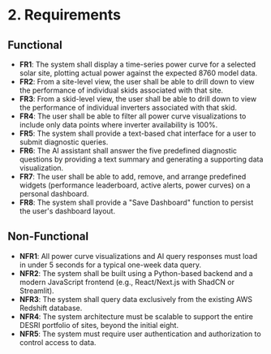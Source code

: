# 2. Requirements

## Functional
* **FR1**: The system shall display a time-series power curve for a selected solar site, plotting actual power against the expected 8760 model data.
* **FR2**: From a site-level view, the user shall be able to drill down to view the performance of individual skids associated with that site.
* **FR3**: From a skid-level view, the user shall be able to drill down to view the performance of individual inverters associated with that skid.
* **FR4**: The user shall be able to filter all power curve visualizations to include only data points where inverter availability is 100%.
* **FR5**: The system shall provide a text-based chat interface for a user to submit diagnostic queries.
* **FR6**: The AI assistant shall answer the five predefined diagnostic questions by providing a text summary and generating a supporting data visualization.
* **FR7**: The user shall be able to add, remove, and arrange predefined widgets (performance leaderboard, active alerts, power curves) on a personal dashboard.
* **FR8**: The system shall provide a "Save Dashboard" function to persist the user's dashboard layout.

## Non-Functional
* **NFR1**: All power curve visualizations and AI query responses must load in under 5 seconds for a typical one-week data query.
* **NFR2**: The system shall be built using a Python-based backend and a modern JavaScript frontend (e.g., React/Next.js with ShadCN or Streamlit).
* **NFR3**: The system shall query data exclusively from the existing AWS Redshift database.
* **NFR4**: The system architecture must be scalable to support the entire DESRI portfolio of sites, beyond the initial eight.
* **NFR5**: The system must require user authentication and authorization to control access to data.
